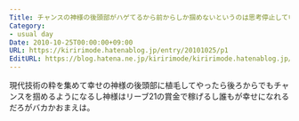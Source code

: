 ```yaml
---
Title: チャンスの神様の後頭部がハゲてるから前からしか掴めないというのは思考停止している最たる例である
Category:
- usual day
Date: 2010-10-25T00:00:00+09:00
URL: https://kiririmode.hatenablog.jp/entry/20101025/p1
EditURL: https://blog.hatena.ne.jp/kiririmode/kiririmode.hatenablog.jp/atom/entry/8454420450078211477
---
```



現代技術の粋を集めて幸せの神様の後頭部に植毛してやったら後ろからでもチャンスを掴めるようになるし神様はリーブ21の賞金で稼げるし誰もが幸せになれるだろがバカかおまえは。
